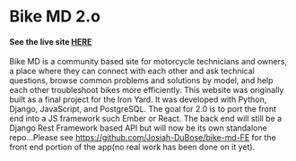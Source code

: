 # Bike MD 2.o
#### See the live site [HERE](bike-md.herokuapp.com)
Bike MD is a community based site for motorcycle technicians and owners, a place where they can connect with each other and ask technical questions, browse common problems and solutions by model, and help each other troubleshoot bikes more efficiently. This website was originally built as a final project for the Iron Yard. It was developed with Python, Django, JavaScript, and PostgreSQL. The goal for 2.0 is to port the front end into a JS framework such Ember or React. The back end will still be a Django Rest Framework based API but will now be its own standalone repo...Please see https://github.com/Josiah-DuBose/bike-md-FE for the front end portion of the app(no real work has been done on it yet).
